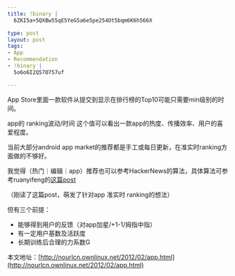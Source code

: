 ```yaml
--- 
title: !binary |
  6ZKI5a+5QXBw55qE5YeG5a6e5pe254Ot5bqm6K6h566X

type: post
layout: post
tags: 
- App
- Recommendation
- !binary |
  5o6o6I2Q57O757uf

---
```


App Store里面一款软件从提交到显示在排行榜的Top10可能只需要min级别的时间。

app的 ranking波动/时间 这个值可以看出一款app的热度、传播效率、用户的喜爱程度。

当前大部分android app market的推荐都是手工或每日更新，在准实时ranking方面做的不够好。

我觉得（热门｜编辑｜app）推荐也可以参考HackerNews的算法，具体算法可参考ruanyifeng的[这篇post](http://www.ruanyifeng.com/blog/2012/02/ranking_algorithm_hacker_news.html)

（刚读了这篇post，萌发了针对app 准实时 ranking的想法）

但有三个前提：

+ 能够得到用户的反馈（对app加星/+1-1/拇指中指）
+ 有一定用户基数及活跃度
+ 长期训练后合理的力系数G

本文地址：[http://nourlcn.ownlinux.net/2012/02/app.html](http://nourlcn.ownlinux.net/2012/02/app.html)
